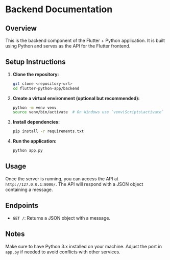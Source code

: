 # Backend Documentation

## Overview
This is the backend component of the Flutter + Python application. It is built using Python and serves as the API for the Flutter frontend.

## Setup Instructions

1. **Clone the repository:**
   ```bash
   git clone <repository-url>
   cd flutter-python-app/backend
   ```

2. **Create a virtual environment (optional but recommended):**
   ```bash
   python -m venv venv
   source venv/bin/activate  # On Windows use `venv\Scripts\activate`
   ```

3. **Install dependencies:**
   ```bash
   pip install -r requirements.txt
   ```

4. **Run the application:**
   ```bash
   python app.py
   ```

## Usage
Once the server is running, you can access the API at `http://127.0.0.1:8000/`. The API will respond with a JSON object containing a message.

## Endpoints
- `GET /`: Returns a JSON object with a message.

## Notes
Make sure to have Python 3.x installed on your machine. Adjust the port in `app.py` if needed to avoid conflicts with other services.
